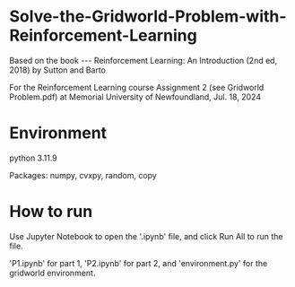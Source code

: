 # Solve-the-Gridworld-Problem-with-Reinforcement-Learning
Based on the book --- Reinforcement Learning: An Introduction (2nd ed, 2018) by Sutton and Barto

For the Reinforcement Learning course Assignment 2 (see Gridworld Problem.pdf) at Memorial University of Newfoundland, Jul. 18, 2024

# Environment
python 3.11.9

Packages: numpy, cvxpy, random, copy

# How to run
Use Jupyter Notebook to open the '.ipynb' file, and click Run All to run the file.

'P1.ipynb' for part 1, 'P2.ipynb' for part 2, and 'environment.py' for the gridworld environment.



